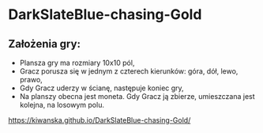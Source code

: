 # DarkSlateBlue-chasing-Gold

Założenia gry:
--------------
* Plansza gry ma rozmiary 10x10 pól,
* Gracz porusza się w jednym z czterech kierunków: góra, dół, lewo, prawo,
* Gdy Gracz uderzy w ścianę, następuje koniec gry,
* Na planszy obecna jest moneta. Gdy Gracz ją zbierze, umieszczana jest kolejna, na losowym polu.

https://kiwanska.github.io/DarkSlateBlue-chasing-Gold/
